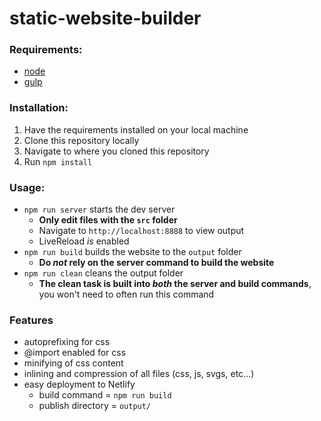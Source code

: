 # static-website-builder

### Requirements:
- [node](https://nodejs.org/en/)
- [gulp](https://gulpjs.com)

### Installation:
1. Have the requirements installed on your local machine
1. Clone this repository locally
1. Navigate to where you cloned this repository
1. Run `npm install`

### Usage:
- `npm run server` starts the dev server
    - **Only edit files with the `src` folder**
    - Navigate to `http://localhost:8888` to view output
    - LiveReload *is* enabled
- `npm run build` builds the website to the `output` folder
    - **Do *not* rely on the server command to build the website**
- `npm run clean` cleans the output folder
    - **The clean task is built into *both* the server and build commands**, you won't need to often run this command

### Features
- autoprefixing for css
- @import enabled for css
- minifying of css content
- inlining and compression of all files (css, js, svgs, etc...)
- easy deployment to Netlify
    - build command = `npm run build`
    - publish directory = `output/`
